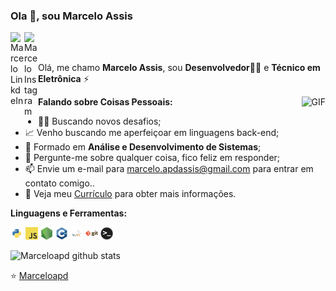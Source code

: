 ### Ola 👋, sou Marcelo Assis

<a href="https://www.linkedin.com/in/marceloapd/">
  <img align="left" alt="Marcelo LinkdeIn" width="22px" src="https://cdn.jsdelivr.net/npm/simple-icons@v3/icons/linkedin.svg" />
</a>

<a href="https://www.instagram.com/marcelo.apd/">
  <img align="left" alt="Marcelo Instagram" width="22px" src="https://cdn.jsdelivr.net/npm/simple-icons@v3/icons/instagram.svg" />
</a>

<br />
<br />

Olá, me chamo **Marcelo Assis**, sou **Desenvolvedor**👨‍💻 e **Técnico em Eletrônica** ⚡

  <img align="right" alt="GIF" src="https://i.pinimg.com/originals/e4/26/70/e426702edf874b181aced1e2fa5c6cde.gif" />

**Falando sobre Coisas Pessoais:**
- 👨‍💻 Buscando novos desafios;
- 📈 Venho buscando me aperfeiçoar em linguagens back-end;
- 💼 Formado em **Análise e Desenvolvimento de Sistemas**;
- 💬 Pergunte-me sobre qualquer coisa, fico feliz em responder;
- 📫 Envie um e-mail para marcelo.apdassis@gmail.com para entrar em contato comigo..
- 📝 Veja meu [Currículo](https://www.canva.com/design/DAEkZNsxnUI/-5uNXLSxh_j_ktt9FbYmIw/view?utm_content=DAEkZNsxnUI&utm_campaign=designshare&utm_medium=link2&utm_source=sharebutton) para obter mais informações.

**Linguagens e Ferramentas:**  

<code><img height="20" src="https://raw.githubusercontent.com/github/explore/80688e429a7d4ef2fca1e82350fe8e3517d3494d/topics/python/python.png"></code>
<code><img height="20" src="https://raw.githubusercontent.com/github/explore/80688e429a7d4ef2fca1e82350fe8e3517d3494d/topics/javascript/javascript.png"></code>
<code><img height="20" src="https://raw.githubusercontent.com/github/explore/80688e429a7d4ef2fca1e82350fe8e3517d3494d/topics/nodejs/nodejs.png"></code>
<code><img height="20" src="https://raw.githubusercontent.com/github/explore/80688e429a7d4ef2fca1e82350fe8e3517d3494d/topics/cpp/cpp.png"></code>
<code><img height="20" src="https://raw.githubusercontent.com/github/explore/80688e429a7d4ef2fca1e82350fe8e3517d3494d/topics/mysql/mysql.png"></code>
<code><img height="20" src="https://raw.githubusercontent.com/github/explore/80688e429a7d4ef2fca1e82350fe8e3517d3494d/topics/git/git.png"></code>
<code><img height="20" src="https://raw.githubusercontent.com/github/explore/80688e429a7d4ef2fca1e82350fe8e3517d3494d/topics/terminal/terminal.png"></code>

![Marceloapd github stats](https://github-readme-stats.vercel.app/api?username=marceloapd&show_icons=true&hide_border=true)

⭐️ [Marceloapd](https://github.com/marceloapd)

